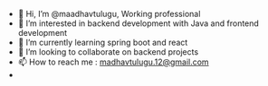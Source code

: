 - 👋 Hi, I’m @maadhavtulugu, Working professional
- 👀 I’m interested in backend development with Java and frontend development 
- 🌱 I’m currently learning spring boot and react
- 💞️ I’m looking to collaborate on backend projects
- 📫 How to reach me : madhavtulugu.12@gmail.com
- 

<!---
maadhavtulugu/maadhavtulugu is a ✨ special ✨ repository because its `README.md` (this file) appears on your GitHub profile.
You can click the Preview link to take a look at your changes.
--->
